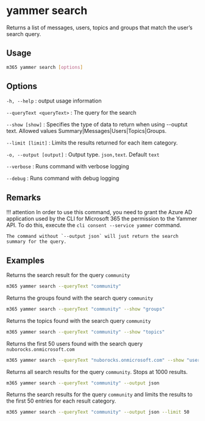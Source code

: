 # yammer search

Returns a list of messages, users, topics and groups that match the user’s search query.

## Usage

```sh
m365 yammer search [options]
```

## Options

`-h, --help`
: output usage information

`--queryText <queryText>`
: The query for the search

`--show [show]`
: Specifies the type of data to return when using --ouptut text. Allowed values Summary|Messages|Users|Topics|Groups.

`--limit [limit]`
: Limits the results returned for each item category.

`-o, --output [output]`
: Output type. `json,text`. Default `text`

`--verbose`
: Runs command with verbose logging

`--debug`
: Runs command with debug logging

## Remarks

!!! attention
    In order to use this command, you need to grant the Azure AD application used by the CLI for Microsoft 365 the permission to the Yammer API. To do this, execute the `cli consent --service yammer` command.

    The command without `--output json` will just return the search summary for the query.

## Examples

Returns the search result for the query `community`

```sh
m365 yammer search --queryText "community"
```

Returns the groups found with the search query `community`

```sh
m365 yammer search --queryText "community" --show "groups"
```

Returns the topics found with the search query `community`

```sh
m365 yammer search --queryText "community" --show "topics"
```

Returns the first 50 users found with the search query `nuborocks.onmicrosoft.com`

```sh
m365 yammer search --queryText "nuborocks.onmicrosoft.com" --show "users" --limit 50
```

Returns all search results for the query `community`. Stops at 1000 results. 

```sh
m365 yammer search --queryText "community" --output json
```

Returns the search results for the query `community` and limits the results to the first 50 entries for each result category.

```sh
m365 yammer search --queryText "community" --output json --limit 50
```